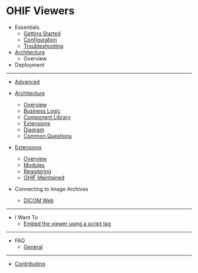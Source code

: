 # OHIF Viewers

- Essentials
  - [Getting Started](essentials/getting-started.md)
  - [Configuration](essentials/configuration.md)
  - [Troubleshooting](essentials/troubleshooting.md)
- [Architecture](architecture/index.md)
  - Overview
- Deployment

---
- [Advanced](advanced/index.md)
- [Architecture](advanced/architecture.md)
  - [Overview](advanced/architecture.md#overview)
  - [Business Logic](advanced/architecture.md#business-logic)
  - [Component Library](advanced/architecture.md#react-component-library)
  - [Extensions](advanced/architecture.md#misc-extensions)
  - [Diagram](advanced/architecture.md#diagram)
  - [Common Questions](advanced/architecture.md#common-questions)
- [Extensions](advanced/extensions.md)
  - [Overview](advanced/extensions.md#overview)
  - [Modules](advanced/extensions.md#modules)
  - [Registering](advanced/extensions.md#registering-extensions)
  - [OHIF Maintained](advanced/extensions.md#ohif-maintained-extensions)

- Connecting to Image Archives
  - [DICOM Web](connecting-to-image-archives/dicomweb.md)

----
- I Want To
  - [Embed the viewer using a script tag](I-want-to/script-tag.md)


----
- FAQ
  - [General](faq/general.md)

----
- [Contributing](contributing.md)
